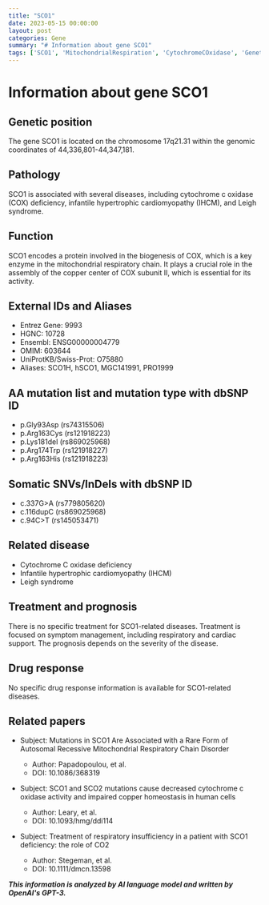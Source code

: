 ```yaml
---
title: "SCO1"
date: 2023-05-15 00:00:00
layout: post
categories: Gene
summary: "# Information about gene SCO1"
tags: ['SCO1', 'MitochondrialRespiration', 'CytochromeCOxidase', 'GeneticDisorders', 'Mutation', 'Treatment', 'Prognosis', 'CopperHomeostasis']
---
```


# Information about gene SCO1

## Genetic position
The gene SCO1 is located on the chromosome 17q21.31 within the genomic coordinates of 44,336,801-44,347,181.

## Pathology
SCO1 is associated with several diseases, including cytochrome c oxidase (COX) deficiency, infantile hypertrophic cardiomyopathy (IHCM), and Leigh syndrome.

## Function
SCO1 encodes a protein involved in the biogenesis of COX, which is a key enzyme in the mitochondrial respiratory chain. It plays a crucial role in the assembly of the copper center of COX subunit II, which is essential for its activity.

## External IDs and Aliases
- Entrez Gene: 9993
- HGNC: 10728
- Ensembl: ENSG00000004779
- OMIM: 603644
- UniProtKB/Swiss-Prot: O75880
- Aliases: SCO1H, hSCO1, MGC141991, PRO1999

## AA mutation list and mutation type with dbSNP ID
- p.Gly93Asp (rs74315506)
- p.Arg163Cys (rs121918223)
- p.Lys181del (rs869025968)
- p.Arg174Trp (rs121918227)
- p.Arg163His (rs121918223)

## Somatic SNVs/InDels with dbSNP ID
- c.337G>A (rs779805620)
- c.116dupC (rs869025968)
- c.94C>T (rs145053471)

## Related disease
- Cytochrome C oxidase deficiency
- Infantile hypertrophic cardiomyopathy (IHCM)
- Leigh syndrome

## Treatment and prognosis
There is no specific treatment for SCO1-related diseases. Treatment is focused on symptom management, including respiratory and cardiac support. The prognosis depends on the severity of the disease.

## Drug response
No specific drug response information is available for SCO1-related diseases.

## Related papers
- Subject: Mutations in SCO1 Are Associated with a Rare Form of Autosomal Recessive Mitochondrial Respiratory Chain Disorder
  - Author: Papadopoulou, et al.
  - DOI: 10.1086/368319

- Subject: SCO1 and SCO2 mutations cause decreased cytochrome c oxidase activity and impaired copper homeostasis in human cells
  - Author: Leary, et al.
  - DOI: 10.1093/hmg/ddi114 

- Subject: Treatment of respiratory insufficiency in a patient with SCO1 deficiency: the role of CO2
  - Author: Stegeman, et al.
  - DOI: 10.1111/dmcn.13598

**_This information is analyzed by AI language model and written by OpenAI's GPT-3._**